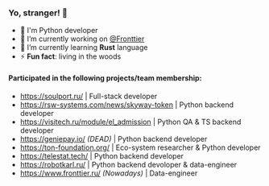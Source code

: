 ### Yo, stranger! 👋
- 🧠 I'm Python developer
- 🔭 I’m currently working on [@Fronttier](https://www.fronttier.ru/)
- 🌱 I’m currently learning **Rust** language
- ⚡ **Fun fact**: living in the woods
#### Participated in the following projects/team membership:
- https://soulport.ru/                      | Full-stack developer
- https://rsw-systems.com/news/skyway-token | Python backend developer
- https://visitech.ru/module/el_admission   | Python QA & TS backend developer
- https://geniepay.io/ *(DEAD)*             | Python backend developer
- https://ton-foundation.org/               | Eco-system researcher & Python developer
- https://telestat.tech/                    | Python backend developer
- https://robotkarl.ru/                     | Python backend devoloper & data-engineer
- https://www.fronttier.ru/ _(Nowadays)_    | Data-engineer
<!--
**ObsidianDestroyer/ObsidianDestroyer** is a ✨ _special_ ✨ repository because its `README.md` (this file) appears on your GitHub profile.

Here are some ideas to get you started:


- 🌱 I’m currently learning ...
- 👯 I’m looking to collaborate on ...
- 🤔 I’m looking for help with ...
- 💬 Ask me about ...
- 📫 How to reach me: ...
- 😄 Pronouns: ...

-->
